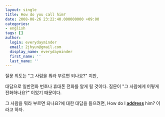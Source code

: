 ```yaml
---
layout: single
title: How do you call him?
date: 2008-08-26 23:22:40.000000000 +09:00
categories:
- english
tags: []
author:
  login: everydayminder
  email: 2jhyun@gmail.com
  display_name: everydayminder
  first_name: ''
  last_name: ''
---
```

<span class="td">질문 의도는 "그 사람을 뭐라 부르면 되나요?" 지만,

대답으로 일반전화 번호나 휴대폰 전화를 알게 될 것이다.
질문이 "그 사람에게 어떻게 전화하나요?" 이었기 때문이다.


그 사람을 뭐라 부르면 되나요?에 대한 대답을 들으려면,
How do I <u><strong>address</strong></u> him? 이라고 하자.


</span>

